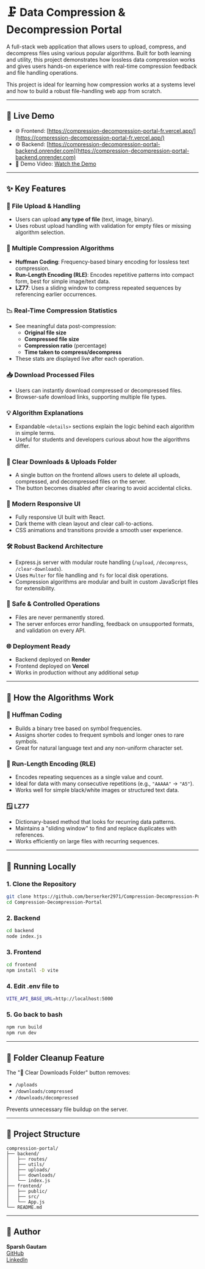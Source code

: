 # 🗜️ Data Compression & Decompression Portal

A full-stack web application that allows users to upload, compress, and decompress files using various popular algorithms. Built for both learning and utility, this project demonstrates how lossless data compression works and gives users hands-on experience with real-time compression feedback and file handling operations.

This project is ideal for learning how compression works at a systems level and how to build a robust file-handling web app from scratch.

---

## 🚀 Live Demo

- 🌐 Frontend: [https://compression-decompression-portal-fr.vercel.app/](https://compression-decompression-portal-fr.vercel.app/)
- ⚙️ Backend: [https://compression-decompression-portal-backend.onrender.com](https://compression-decompression-portal-backend.onrender.com)
- 🎥 Demo Video: [Watch the Demo](https://youtu.be/Pm5WaJlZUfs)

---

## ✨ Key Features

### 📂 File Upload & Handling
- Users can upload **any type of file** (text, image, binary).
- Uses robust upload handling with validation for empty files or missing algorithm selection.

### 🧠 Multiple Compression Algorithms
- **Huffman Coding**: Frequency-based binary encoding for lossless text compression.
- **Run-Length Encoding (RLE)**: Encodes repetitive patterns into compact form, best for simple image/text data.
- **LZ77**: Uses a sliding window to compress repeated sequences by referencing earlier occurrences.

### 📉 Real-Time Compression Statistics
- See meaningful data post-compression:
  - **Original file size**
  - **Compressed file size**
  - **Compression ratio** (percentage)
  - **Time taken to compress/decompress**
- These stats are displayed live after each operation.

### 📥 Download Processed Files
- Users can instantly download compressed or decompressed files.
- Browser-safe download links, supporting multiple file types.

### 💡 Algorithm Explanations
- Expandable `<details>` sections explain the logic behind each algorithm in simple terms.
- Useful for students and developers curious about how the algorithms differ.

### 🧹 Clear Downloads & Uploads Folder
- A single button on the frontend allows users to delete all uploads, compressed, and decompressed files on the server.
- The button becomes disabled after clearing to avoid accidental clicks.

### 🎨 Modern Responsive UI
- Fully responsive UI built with React.
- Dark theme with clean layout and clear call-to-actions.
- CSS animations and transitions provide a smooth user experience.

### 🛠️ Robust Backend Architecture
- Express.js server with modular route handling (`/upload`, `/decompress`, `/clear-downloads`).
- Uses `Multer` for file handling and `fs` for local disk operations.
- Compression algorithms are modular and built in custom JavaScript files for extensibility.

### 🔐 Safe & Controlled Operations
- Files are never permanently stored.
- The server enforces error handling, feedback on unsupported formats, and validation on every API.

### 🌐 Deployment Ready
- Backend deployed on **Render**
- Frontend deployed on **Vercel**
- Works in production without any additional setup

---

## 🧠 How the Algorithms Work

### 🔢 Huffman Coding
- Builds a binary tree based on symbol frequencies.
- Assigns shorter codes to frequent symbols and longer ones to rare symbols.
- Great for natural language text and any non-uniform character set.

### 🔁 Run-Length Encoding (RLE)
- Encodes repeating sequences as a single value and count.
- Ideal for data with many consecutive repetitions (e.g., `"AAAAA"` → `"A5"`).
- Works well for simple black/white images or structured text data.

### 🪟 LZ77
- Dictionary-based method that looks for recurring data patterns.
- Maintains a "sliding window" to find and replace duplicates with references.
- Works efficiently on large files with recurring sequences.

---

## 🧪 Running Locally
### 1. Clone the Repository

```bash
git clone https://github.com/berserker2971/Compression-Decompression-Portal
cd Compression-Decompression-Portal
```

### 2. Backend

```bash
cd backend
node index.js
```

### 3. Frontend

```bash
cd frontend
npm install -D vite
```

### 4. Edit .env file to 
```bash
VITE_API_BASE_URL=http://localhost:5000
```

### 5. Go back to bash
```bash
npm run build
npm run dev
```
---

## 🧼 Folder Cleanup Feature

The "🧹 Clear Downloads Folder" button removes:
- `/uploads`
- `/downloads/compressed`
- `/downloads/decompressed`

Prevents unnecessary file buildup on the server.

---

## 📁 Project Structure

```
compression-portal/
├── backend/
│   ├── routes/
│   ├── utils/
│   ├── uploads/
│   ├── downloads/
│   └── index.js
├── frontend/
│   ├── public/
│   ├── src/
│   └── App.js
└── README.md
```

---

## 🙋 Author

**Sparsh Gautam**  
[GitHub](https://github.com/berserker2971)  
[LinkedIn](#)

